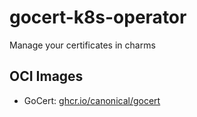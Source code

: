 # gocert-k8s-operator
Manage your certificates in charms

## OCI Images

- GoCert: [ghcr.io/canonical/gocert](https://github.com/canonical/gocert)
